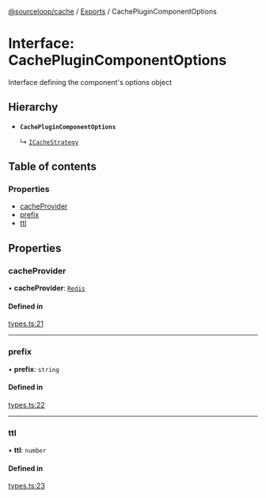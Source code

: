 [@sourceloop/cache](../README.md) / [Exports](../modules.md) / CachePluginComponentOptions

# Interface: CachePluginComponentOptions

Interface defining the component's options object

## Hierarchy

- **`CachePluginComponentOptions`**

  ↳ [`ICacheStrategy`](ICacheStrategy.md)

## Table of contents

### Properties

- [cacheProvider](CachePluginComponentOptions.md#cacheprovider)
- [prefix](CachePluginComponentOptions.md#prefix)
- [ttl](CachePluginComponentOptions.md#ttl)

## Properties

### cacheProvider

• **cacheProvider**: [`Redis`](../enums/CacheStrategyTypes.md#redis)

#### Defined in

[types.ts:21](https://github.com/sourcefuse/loopback4-microservice-catalog/blob/b93c60ac7/packages/cache/src/types.ts#L21)

___

### prefix

• **prefix**: `string`

#### Defined in

[types.ts:22](https://github.com/sourcefuse/loopback4-microservice-catalog/blob/b93c60ac7/packages/cache/src/types.ts#L22)

___

### ttl

• **ttl**: `number`

#### Defined in

[types.ts:23](https://github.com/sourcefuse/loopback4-microservice-catalog/blob/b93c60ac7/packages/cache/src/types.ts#L23)
